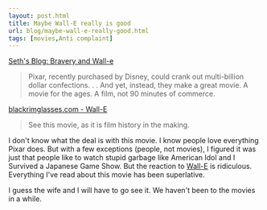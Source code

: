 ```yaml
---
layout: post.html
title: Maybe Wall-E really is good
url: blog/maybe-wall-e-really-good.html
tags: [movies,Anti complaint]
---
```

[Seth's Blog: Bravery and Wall-e](http://sethgodin.typepad.com/seths_blog/2008/06/bravery-and-wal.html)  


> Pixar, recently purchased by Disney, could crank out multi-billion dollar confections. . . And yet, instead, they make a great movie. A movie for the ages. A film, not 90 minutes of commerce.

  
[blackrimglasses.com - Wall-E](http://blackrimglasses.com/archives/2008/06/28/wall-e/)  


> See this movie, as it is film history in the making.  


  
I don't know what the deal is with this movie. I know people love everything Pixar does. But with a few exceptions (people, not movies), I figured it was just that people like to watch stupid garbage like American Idol and I Survived a Japanese Game Show. But the reaction to [Wall-E](http://www.imdb.com/title/tt0910970/) is ridiculous. Everything I've read about this movie has been superlative.  
  
I guess the wife and I will have to go see it. We haven't been to the movies in a while.  

